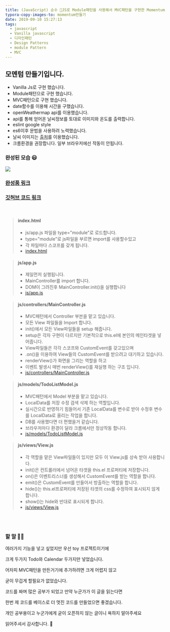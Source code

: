 ```yaml
---
title: (JavaScript) 순수 🍌JS로 Module패턴을 사용해서 MVC패턴을 구현한 Momentum
typora-copy-images-to: momentum만들기
date: 2019-09-10 15:27:13
tags: 
  - javascript
  - Vanilla javascript
  - 디자인패턴
  - Design Patterns
  - module Pattern
  - MVC
---
```


## 모멘텀 만들기입니다.

- Vanilla Js로 구현 했습니다.
- Module패턴으로 구현 했습니다.
- MVC패턴으로 구현 했습니다.
- date함수를 이용해 시간을 구했습니다.
- openWeathermap api를 이용했습니다.
- api를 통해 얻어온 날씨정보를 토대로 이미지와 온도를 출력합니다.
- eslint google style
- es6이후 문법을 사용하려 노력했습니다.
- 날씨 이미지는 [출처](https://www.amcharts.com/free-animated-svg-weather-icons/)를 이용했습니다.
- 크롬환경을 권장합니다. 일부 브라우저에선 작동이 안됩니다.
  <br>

### 완성된 모습  😃

![](/image/todo.png)
### [완성품 링크](https://momentum.mengkko.dev)

### [깃허브 코드 링크](https://github.com/Mengkko/momentum)
<br>

> #### index.html
> - js/app.js 파일을 type="module"로 로드합니다.
> - type="module"로 js파일을 부르면 import를 사용할수있고
> - 각 파일마다 스코프를 갖게 됩니다.
> - [index.html](https://github.com/Mengkko/momentum/blob/master/index.html)

> #### js/app.js
> - 제일먼저 실행됩니다.
> - MainController를 import 합니다. 
> - DOM이 그려진후 MainController.init()을 실행합니다
> - [js/app.js](https://github.com/Mengkko/momentum/blob/master/js/app.js)

> #### js/controllers/MainController.js
> - MVC패턴에서 Controller 부븐을 맡고 있습니다.
> - 모든 View 파일들을 Import 합니다.
> - init()에서 모든 View파일들을 setup 해줍니다.
> - setup은 각자 구현이 다르지만 기본적으로 this.el에 본인의 메인타겟을 넣어줍니다.
> - View파일들은 각각 스코프와 CustomEvent를 갖고있으며
> - .on()을 이용하여 View들의 CustomEvent를 받으려고 대기하고 있습니다.
> - renderView()가 화면을 그리는 역할을 하고
> - 이벤트 발생시 매번 renderView()를 재실행 하는 구조 입니다.
> - [js/controllers/MainController.js](https://github.com/Mengkko/momentum/blob/master/js/controllers/MainController.js)

> #### js/models/TodoListModel.js
> - MVC패턴에서 Model 부분을 맡고 있습니다.
> - LocalData를 저장 수정 검색 삭제 하는 역할입니다.
> - 실시간으로 반영하기 힘들어서 기존 LocalData를 변수로 받아 수정후 변수를 LocalData로 올리는 작업을 합니다.
> - DB를 사용했다면 더 편했을거 같습니다. 
> - 브라우저마다 환경이 달라 크롬에서만 정상작동 합니다.
> - [js/models/TodoListModel.js](https://github.com/Mengkko/momentum/blob/master/js/models/TodoListModel.js)

> #### js/views/View.js
> - 각 역할을 맡은 View파일들이 있지만 모두 이 View.js를 상속 받아 사용합니다.
> - init()은 컨트롤러에서 넘어온 타겟을 this.el 프로퍼티에 저장합니다.
> - on()은 이벤트리스너를 생성해서 CustomEvent를 받는 역할을 합니다.
> - emit()은 CustomEvent를 만들어서 방출하는 역할을 합니다.
> - hide()는 this.el프로퍼티에 저장된 타겟의 css를 수정하여 표시되지 않게 합니다.
> - show()는 hide와 반대로 표시되게 합니다.
> - [js/views/View.js](https://github.com/Mengkko/momentum/blob/master/js/views/View.js)
<br>
<Br>

### 할 말 ‍🏄🏻‍

여러가지 기능을 넣고 싶었지만 우선 toy 프로젝트이기에 

크게 두가지 Todo와 Calendar 두가지만 넣었습니다. 

어차피 MVC패턴을 만든거기에 추가하려면 크게 어렵지 않고

굳이 무겁게 할필요가 없었습니다. 

코드를 짜며 많은 공부가 되었고 만약 누군가가 이 글을 읽는다면 

한번 제 코드를 베이스로 더 멋진 코드를 만들었으면 좋겠습니다.

개인 공부용이고 누군가에게 굳이 오픈하지 않는 글이니 욕하지 말아주세요

읽어주셔서 감사합니다. 🙏
